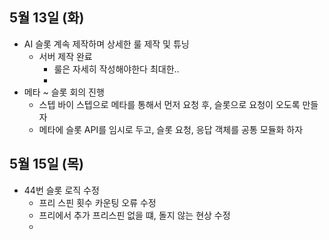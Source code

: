 
## 5월 13일 (화)

- AI 슬롯 계속 제작하며 상세한 룰 제작 및 튜닝
	- 서버 제작 완료
		- 룰은 자세히 작성해야한다 최대한..
		- 
- 메타 ~ 슬롯 회의 진행
	- 스텝 바이 스텝으로 메타를 통해서 먼저 요청 후, 슬롯으로 요청이 오도록 만들자
	- 메타에 슬롯 API를 임시로 두고, 슬롯 요청, 응답 객체를 공통 모듈화 하자


## 5월 15일 (목)

- 44번 슬롯 로직 수정
	- 프리 스핀 횟수 카운팅 오류 수정
	- 프리에서 추가 프리스핀 없을 떄, 돌지 않는 현상 수정
	- 